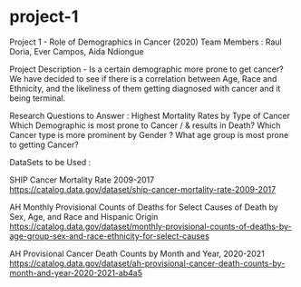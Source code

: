 # project-1
Project 1 - Role of Demographics in Cancer (2020)
Team Members : Raul Doria, Ever Campos, Aida Ndiongue


Project Description - Is a certain demographic more prone to get cancer? 
We have decided to see if there is a correlation between Age, Race and Ethnicity, and the likeliness of them getting diagnosed with cancer and it being terminal.


Research Questions to Answer : 
Highest Mortality Rates by Type of Cancer
Which Demographic is most prone to Cancer / & results in Death?
Which Cancer type is more prominent by Gender ? 
What age group is most prone to getting Cancer?


DataSets to be Used : 

SHIP Cancer Mortality Rate 2009-2017
https://catalog.data.gov/dataset/ship-cancer-mortality-rate-2009-2017

AH Monthly Provisional Counts of Deaths for Select Causes of Death by Sex, Age, and Race and Hispanic Origin
https://catalog.data.gov/dataset/monthly-provisional-counts-of-deaths-by-age-group-sex-and-race-ethnicity-for-select-causes

AH Provisional Cancer Death Counts by Month and Year, 2020-2021
https://catalog.data.gov/dataset/ah-provisional-cancer-death-counts-by-month-and-year-2020-2021-ab4a5

